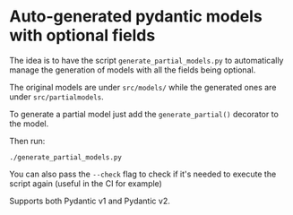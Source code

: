 # Auto-generated pydantic models with optional fields

The idea is to have the script `generate_partial_models.py` to automatically manage the generation of models with all the fields being optional.

The original models are under `src/models/` while the generated ones are under `src/partialmodels`.

To generate a partial model just add the `generate_partial()` decorator to the model.

Then run:
```
./generate_partial_models.py
```

You can also pass the `--check` flag to check if it's needed to execute the script again (useful in the CI for example)


Supports both Pydantic v1 and Pydantic v2.
